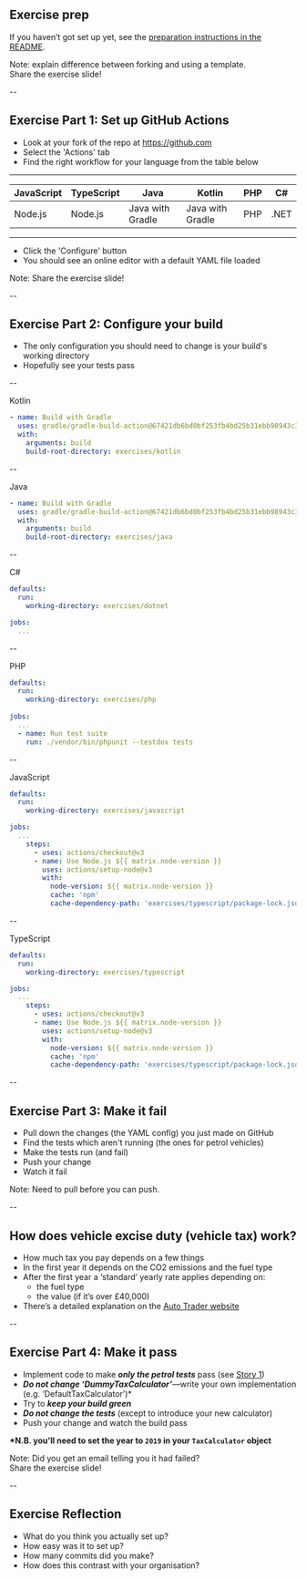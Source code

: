 ## Exercise prep

If you haven’t got set up yet, see the [preparation instructions in the README](/README.md#prep-work-for-apprentices).

Note: explain difference between forking and using a template.  
  Share the exercise slide!  

--

## Exercise Part 1: Set up GitHub Actions

* Look at your fork of the repo at https://github.com
* Select the 'Actions' tab
* Find the right workflow for your language from the table below
***
| JavaScript | TypeScript | Java             | Kotlin           | PHP | C#   |
|------------|------------|------------------|------------------|-----|------|
| Node.js    | Node.js    | Java with Gradle | Java with Gradle | PHP | .NET |
<!-- .element: style="font-size: 70%" -->
***

* Click the 'Configure' button
* You should see an online editor with a default YAML file loaded

Note:
  Share the exercise slide!  

--

## Exercise Part 2: Configure your build

* The only configuration you should need to change is your build's working directory
* Hopefully see your tests pass

--

Kotlin
```yaml
- name: Build with Gradle
  uses: gradle/gradle-build-action@67421db6bd0bf253fb4bd25b31ebb98943c375e1
  with:
    arguments: build
    build-root-directory: exercises/kotlin
```

--

Java
```yaml
- name: Build with Gradle
  uses: gradle/gradle-build-action@67421db6bd0bf253fb4bd25b31ebb98943c375e1
  with:
    arguments: build
    build-root-directory: exercises/java
```

--

C#
```yaml
defaults:
  run:
    working-directory: exercises/dotnet

jobs:
  ...
```

--

PHP
```yaml
defaults:
  run:
    working-directory: exercises/php
    
jobs:
  ...
  - name: Run test suite
    run: ./vendor/bin/phpunit --testdox tests
```

--

JavaScript
```yaml
defaults:
  run:
    working-directory: exercises/javascript

jobs:
  ...
    steps:
      - uses: actions/checkout@v3
      - name: Use Node.js ${{ matrix.node-version }}
        uses: actions/setup-node@v3
        with:
          node-version: ${{ matrix.node-version }}
          cache: 'npm'
          cache-dependency-path: 'exercises/typescript/package-lock.json'
```

--

TypeScript
```yaml
defaults:
  run:
    working-directory: exercises/typescript

jobs:
  ...
    steps:
      - uses: actions/checkout@v3
      - name: Use Node.js ${{ matrix.node-version }}
        uses: actions/setup-node@v3
        with:
          node-version: ${{ matrix.node-version }}
          cache: 'npm'
          cache-dependency-path: 'exercises/typescript/package-lock.json'
```

--

## Exercise Part 3: Make it fail

* Pull down the changes (the YAML config) you just made on GitHub
* Find the tests which aren't running (the ones for petrol vehicles)
* Make the tests run (and fail)
* Push your change
* Watch it fail

Note: Need to pull before you can push.  

--

## How does vehicle excise duty (vehicle tax) work?

+ How much tax you pay depends on a few things
+ In the first year it depends on the CO2 emissions and the fuel type
+ After the first year a ‘standard’ yearly rate applies depending on:
  + the fuel type 
  + the value (if it’s over £40,000)
+ There’s a detailed explanation on the [Auto Trader website](https://www.autotrader.co.uk/content/advice/car-tax-bands)

--

## Exercise Part 4: Make it pass

* Implement code to make **_only the petrol tests_** pass (see [Story 1](https://github.com/MCR-Digital/apprentice-boot-camp-fundamentals-3/tree/master/exercises#story-1))
* ___***Do not change ‘DummyTaxCalculator’***___—write your own implementation (e.g. ‘DefaultTaxCalculator’)*
* Try to ___***keep your build green***___
* ___***Do not change the tests***___ (except to introduce your new calculator)
* Push your change and watch the build pass

**\*N.B. you'll need to set the year to `2019` in your `TaxCalculator` object**

Note: Did you get an email telling you it had failed?  
  Share the exercise slide!  

--

## Exercise Reflection

+ What do you think you actually set up?
+ How easy was it to set up?
+ How many commits did you make?
+ How does this contrast with your organisation?
